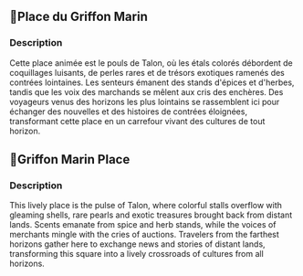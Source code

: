## 📍Place du Griffon Marin

### Description

Cette place animée est le pouls de Talon, où les étals colorés débordent de coquillages luisants, de perles rares et de trésors exotiques ramenés des contrées lointaines. Les senteurs émanent des stands d'épices et d'herbes, tandis que les voix des marchands se mêlent aux cris des enchères. Des voyageurs venus des horizons les plus lointains se rassemblent ici pour échanger des nouvelles et des histoires de contrées éloignées, transformant cette place en un carrefour vivant des cultures de tout horizon.

## 📍Griffon Marin Place

### Description

This lively place is the pulse of Talon, where colorful stalls overflow with gleaming shells, rare pearls and exotic treasures brought back from distant lands. Scents emanate from spice and herb stands, while the voices of merchants mingle with the cries of auctions. Travelers from the farthest horizons gather here to exchange news and stories of distant lands, transforming this square into a lively crossroads of cultures from all horizons.
